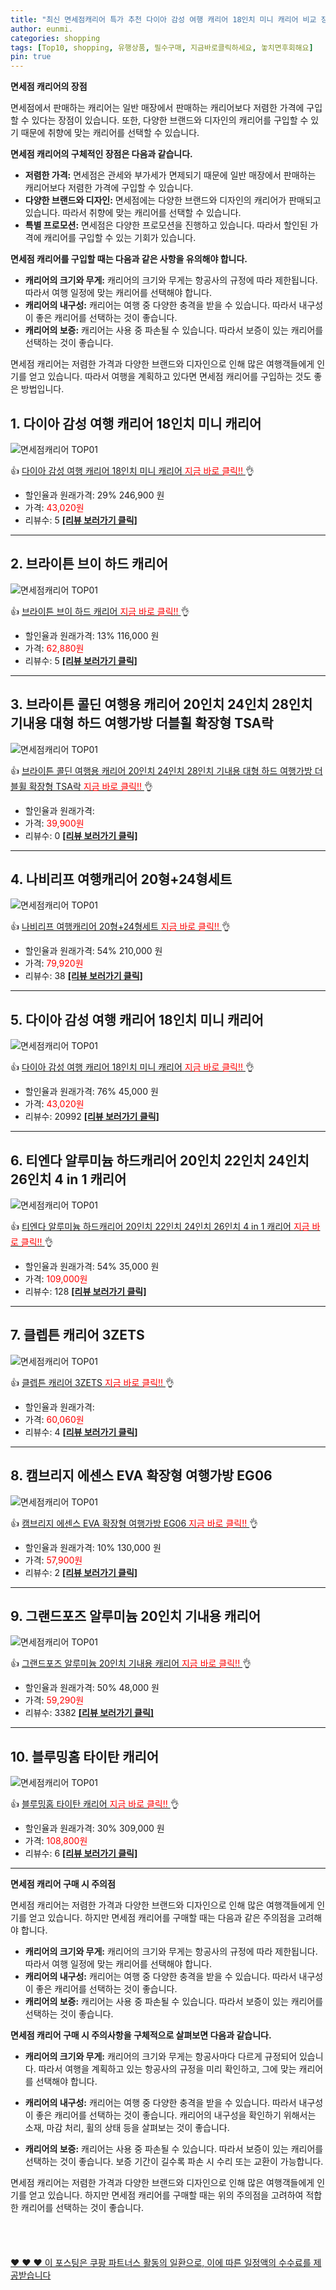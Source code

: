 ```yaml
---
title: "최신 면세점캐리어 특가 추천 다이아 감성 여행 캐리어 18인치 미니 캐리어 비교 장점"
author: eunmi.
categories: shopping
tags: [Top10, shopping, 유행상품, 필수구매, 지금바로클릭하세요, 놓치면후회해요]
pin: true
---
```

**면세점 캐리어의 장점**

면세점에서 판매하는 캐리어는 일반 매장에서 판매하는 캐리어보다 저렴한 가격에 구입할 수 있다는 장점이 있습니다. 또한, 다양한 브랜드와 디자인의 캐리어를 구입할 수 있기 때문에 취향에 맞는 캐리어를 선택할 수 있습니다.

**면세점 캐리어의 구체적인 장점은 다음과 같습니다.**

* **저렴한 가격:** 면세점은 관세와 부가세가 면제되기 때문에 일반 매장에서 판매하는 캐리어보다 저렴한 가격에 구입할 수 있습니다.
* **다양한 브랜드와 디자인:** 면세점에는 다양한 브랜드와 디자인의 캐리어가 판매되고 있습니다. 따라서 취향에 맞는 캐리어를 선택할 수 있습니다.
* **특별 프로모션:** 면세점은 다양한 프로모션을 진행하고 있습니다. 따라서 할인된 가격에 캐리어를 구입할 수 있는 기회가 있습니다.

**면세점 캐리어를 구입할 때는 다음과 같은 사항을 유의해야 합니다.**

* **캐리어의 크기와 무게:** 캐리어의 크기와 무게는 항공사의 규정에 따라 제한됩니다. 따라서 여행 일정에 맞는 캐리어를 선택해야 합니다.
* **캐리어의 내구성:** 캐리어는 여행 중 다양한 충격을 받을 수 있습니다. 따라서 내구성이 좋은 캐리어를 선택하는 것이 좋습니다.
* **캐리어의 보증:** 캐리어는 사용 중 파손될 수 있습니다. 따라서 보증이 있는 캐리어를 선택하는 것이 좋습니다.

면세점 캐리어는 저렴한 가격과 다양한 브랜드와 디자인으로 인해 많은 여행객들에게 인기를 얻고 있습니다. 따라서 여행을 계획하고 있다면 면세점 캐리어를 구입하는 것도 좋은 방법입니다.

   

## 1. 다이아 감성 여행 캐리어 18인치 미니 캐리어

![면세점캐리어 TOP01](https://thumbnail7.coupangcdn.com/thumbnails/remote/230x230ex/image/vendor_inventory/1e73/71c05d2a067d405eb4ac29205f956c3921268c927a42969291a9d07850b5.jpg)


👍 [다이아 감성 여행 캐리어 18인치 미니 캐리어 <font color=red> 지금 바로 클릭!! </font> ](https://link.coupang.com/re/AFFSDP?lptag=AF3617701&subid=GithubCoopas&pageKey=6997519319&traceid=V0-153&itemId=17148085736&vendorItemId=84336308868) 👌 


- 할인율과 원래가격: 29%  246,900   원
- 가격: <span style='color:red'>43,020원</span>
- 리뷰수: 5  [**[리뷰 보러가기 클릭]**](https://link.coupang.com/re/AFFSDP?lptag=AF3617701&subid=GithubCoopas&pageKey=6997519319&traceid=V0-153&itemId=17148085736&vendorItemId=84336308868)

---


   

## 2. 브라이튼 브이 하드 캐리어

![면세점캐리어 TOP01](https://thumbnail8.coupangcdn.com/thumbnails/remote/230x230ex/image/retail/images/7570448114489-000860f3-4a17-4edd-8e7e-08012ed1b9b0.jpg)


👍 [브라이튼 브이 하드 캐리어 <font color=red> 지금 바로 클릭!! </font> ](https://link.coupang.com/re/AFFSDP?lptag=AF3617701&subid=GithubCoopas&pageKey=208056828&traceid=V0-153&itemId=626071080&vendorItemId=4644103782) 👌 


- 할인율과 원래가격: 13%  116,000   원
- 가격: <span style='color:red'>62,880원</span>
- 리뷰수: 5  [**[리뷰 보러가기 클릭]**](https://link.coupang.com/re/AFFSDP?lptag=AF3617701&subid=GithubCoopas&pageKey=208056828&traceid=V0-153&itemId=626071080&vendorItemId=4644103782)

---


   

## 3. 브라이튼 콜딘 여행용 캐리어 20인치 24인치 28인치 기내용 대형 하드 여행가방 더블휠 확장형 TSA락

![면세점캐리어 TOP01](https://thumbnail6.coupangcdn.com/thumbnails/remote/230x230ex/image/vendor_inventory/85dc/107414ab0a6bbde08146bb3e416f69d7f74556b7dc0f8b5f56beb1b42f04.jpg)


👍 [브라이튼 콜딘 여행용 캐리어 20인치 24인치 28인치 기내용 대형 하드 여행가방 더블휠 확장형 TSA락 <font color=red> 지금 바로 클릭!! </font> ](https://link.coupang.com/re/AFFSDP?lptag=AF3617701&subid=GithubCoopas&pageKey=6945396524&traceid=V0-153&itemId=16855822362&vendorItemId=5132486799) 👌 


- 할인율과 원래가격: 
- 가격: <span style='color:red'>39,900원</span>
- 리뷰수: 0  [**[리뷰 보러가기 클릭]**](https://link.coupang.com/re/AFFSDP?lptag=AF3617701&subid=GithubCoopas&pageKey=6945396524&traceid=V0-153&itemId=16855822362&vendorItemId=5132486799)

---


   

## 4. 나비리프 여행캐리어 20형+24형세트

![면세점캐리어 TOP01](https://thumbnail9.coupangcdn.com/thumbnails/remote/230x230ex/image/vendor_inventory/6903/f67bfbf054c1b88dc3bb7e96c806ed1f28b851c019fa33d1520fe19c1ab1.png)


👍 [나비리프 여행캐리어 20형+24형세트 <font color=red> 지금 바로 클릭!! </font> ](https://link.coupang.com/re/AFFSDP?lptag=AF3617701&subid=GithubCoopas&pageKey=7164817220&traceid=V0-153&itemId=18038322218&vendorItemId=85630763000) 👌 


- 할인율과 원래가격: 54%  210,000   원
- 가격: <span style='color:red'>79,920원</span>
- 리뷰수: 38  [**[리뷰 보러가기 클릭]**](https://link.coupang.com/re/AFFSDP?lptag=AF3617701&subid=GithubCoopas&pageKey=7164817220&traceid=V0-153&itemId=18038322218&vendorItemId=85630763000)

---


   

## 5. 다이아 감성 여행 캐리어 18인치 미니 캐리어

![면세점캐리어 TOP01](https://thumbnail7.coupangcdn.com/thumbnails/remote/230x230ex/image/vendor_inventory/06b7/e54c5338455e4548ad84d8897c0ff21f193f4fd38063a83ecd247dbf3825.jpg)


👍 [다이아 감성 여행 캐리어 18인치 미니 캐리어 <font color=red> 지금 바로 클릭!! </font> ](https://link.coupang.com/re/AFFSDP?lptag=AF3617701&subid=GithubCoopas&pageKey=6997519319&traceid=V0-153&itemId=17148085732&vendorItemId=84336308894) 👌 


- 할인율과 원래가격: 76%  45,000   원
- 가격: <span style='color:red'>43,020원</span>
- 리뷰수: 20992  [**[리뷰 보러가기 클릭]**](https://link.coupang.com/re/AFFSDP?lptag=AF3617701&subid=GithubCoopas&pageKey=6997519319&traceid=V0-153&itemId=17148085732&vendorItemId=84336308894)

---


   

## 6. 티엔다 알루미늄 하드캐리어 20인치 22인치 24인치 26인치 4 in 1 캐리어

![면세점캐리어 TOP01](https://thumbnail6.coupangcdn.com/thumbnails/remote/230x230ex/image/vendor_inventory/3360/66f72bbf0f5f29fe8a17815e67726aee20252a29c4da7625b41228eadc45.png)


👍 [티엔다 알루미늄 하드캐리어 20인치 22인치 24인치 26인치 4 in 1 캐리어 <font color=red> 지금 바로 클릭!! </font> ](https://link.coupang.com/re/AFFSDP?lptag=AF3617701&subid=GithubCoopas&pageKey=7643363874&traceid=V0-153&itemId=20316365262&vendorItemId=87401941784) 👌 


- 할인율과 원래가격: 54%  35,000   원
- 가격: <span style='color:red'>109,000원</span>
- 리뷰수: 128  [**[리뷰 보러가기 클릭]**](https://link.coupang.com/re/AFFSDP?lptag=AF3617701&subid=GithubCoopas&pageKey=7643363874&traceid=V0-153&itemId=20316365262&vendorItemId=87401941784)

---


   

## 7. 클렙튼 캐리어 3ZETS

![면세점캐리어 TOP01](https://thumbnail8.coupangcdn.com/thumbnails/remote/230x230ex/image/retail/images/205137926211202-41fad644-6517-49bb-9c78-4a18d951bc29.jpg)


👍 [클렙튼 캐리어 3ZETS <font color=red> 지금 바로 클릭!! </font> ](https://link.coupang.com/re/AFFSDP?lptag=AF3617701&subid=GithubCoopas&pageKey=59397217&traceid=V0-153&itemId=169539857&vendorItemId=3485833277) 👌 


- 할인율과 원래가격: 
- 가격: <span style='color:red'>60,060원</span>
- 리뷰수: 4  [**[리뷰 보러가기 클릭]**](https://link.coupang.com/re/AFFSDP?lptag=AF3617701&subid=GithubCoopas&pageKey=59397217&traceid=V0-153&itemId=169539857&vendorItemId=3485833277)

---


   

## 8. 캠브리지 에센스 EVA 확장형 여행가방 EG06

![면세점캐리어 TOP01](https://thumbnail7.coupangcdn.com/thumbnails/remote/230x230ex/image/vendor_inventory/1f7c/67c1ca20aaf30b5a30a27b1db40667b0109776eb651f98ad6c16422d86ef.jpg)


👍 [캠브리지 에센스 EVA 확장형 여행가방 EG06 <font color=red> 지금 바로 클릭!! </font> ](https://link.coupang.com/re/AFFSDP?lptag=AF3617701&subid=GithubCoopas&pageKey=5303131314&traceid=V0-153&itemId=7660490832&vendorItemId=74950769601) 👌 


- 할인율과 원래가격: 10%  130,000   원
- 가격: <span style='color:red'>57,900원</span>
- 리뷰수: 2  [**[리뷰 보러가기 클릭]**](https://link.coupang.com/re/AFFSDP?lptag=AF3617701&subid=GithubCoopas&pageKey=5303131314&traceid=V0-153&itemId=7660490832&vendorItemId=74950769601)

---


   

## 9. 그랜드포즈 알루미늄 20인치 기내용 캐리어

![면세점캐리어 TOP01](https://thumbnail6.coupangcdn.com/thumbnails/remote/230x230ex/image/vendor_inventory/ca2e/b76d29f230eca920a0dd180cc0cc63dee01610ab0fb87b9b276232b64459.jpg)


👍 [그랜드포즈 알루미늄 20인치 기내용 캐리어 <font color=red> 지금 바로 클릭!! </font> ](https://link.coupang.com/re/AFFSDP?lptag=AF3617701&subid=GithubCoopas&pageKey=7423302080&traceid=V0-153&itemId=19262542644&vendorItemId=86377969363) 👌 


- 할인율과 원래가격: 50%  48,000   원
- 가격: <span style='color:red'>59,290원</span>
- 리뷰수: 3382  [**[리뷰 보러가기 클릭]**](https://link.coupang.com/re/AFFSDP?lptag=AF3617701&subid=GithubCoopas&pageKey=7423302080&traceid=V0-153&itemId=19262542644&vendorItemId=86377969363)

---


   

## 10. 블루밍홈 타이탄 캐리어

![면세점캐리어 TOP01](https://thumbnail7.coupangcdn.com/thumbnails/remote/230x230ex/image/retail/images/2017/08/04/12/8/fcaca1c0-3c28-4269-91b4-edda2807ecff.jpg)


👍 [블루밍홈 타이탄 캐리어 <font color=red> 지금 바로 클릭!! </font> ](https://link.coupang.com/re/AFFSDP?lptag=AF3617701&subid=GithubCoopas&pageKey=29829002&traceid=V0-153&itemId=114021284&vendorItemId=3226043649) 👌 


- 할인율과 원래가격: 30%  309,000   원
- 가격: <span style='color:red'>108,800원</span>
- 리뷰수: 6  [**[리뷰 보러가기 클릭]**](https://link.coupang.com/re/AFFSDP?lptag=AF3617701&subid=GithubCoopas&pageKey=29829002&traceid=V0-153&itemId=114021284&vendorItemId=3226043649)

---
**면세점 캐리어 구매 시 주의점**

면세점 캐리어는 저렴한 가격과 다양한 브랜드와 디자인으로 인해 많은 여행객들에게 인기를 얻고 있습니다. 하지만 면세점 캐리어를 구매할 때는 다음과 같은 주의점을 고려해야 합니다.

* **캐리어의 크기와 무게:** 캐리어의 크기와 무게는 항공사의 규정에 따라 제한됩니다. 따라서 여행 일정에 맞는 캐리어를 선택해야 합니다.
* **캐리어의 내구성:** 캐리어는 여행 중 다양한 충격을 받을 수 있습니다. 따라서 내구성이 좋은 캐리어를 선택하는 것이 좋습니다.
* **캐리어의 보증:** 캐리어는 사용 중 파손될 수 있습니다. 따라서 보증이 있는 캐리어를 선택하는 것이 좋습니다.

**면세점 캐리어 구매 시 주의사항을 구체적으로 살펴보면 다음과 같습니다.**

* **캐리어의 크기와 무게:** 캐리어의 크기와 무게는 항공사마다 다르게 규정되어 있습니다. 따라서 여행을 계획하고 있는 항공사의 규정을 미리 확인하고, 그에 맞는 캐리어를 선택해야 합니다.

* **캐리어의 내구성:** 캐리어는 여행 중 다양한 충격을 받을 수 있습니다. 따라서 내구성이 좋은 캐리어를 선택하는 것이 좋습니다. 캐리어의 내구성을 확인하기 위해서는 소재, 마감 처리, 휠의 상태 등을 살펴보는 것이 좋습니다.

* **캐리어의 보증:** 캐리어는 사용 중 파손될 수 있습니다. 따라서 보증이 있는 캐리어를 선택하는 것이 좋습니다. 보증 기간이 길수록 파손 시 수리 또는 교환이 가능합니다.

면세점 캐리어는 저렴한 가격과 다양한 브랜드와 디자인으로 인해 많은 여행객들에게 인기를 얻고 있습니다. 하지만 면세점 캐리어를 구매할 때는 위의 주의점을 고려하여 적합한 캐리어를 선택하는 것이 좋습니다.<br><br><br><br><br> [ ❤ ❤ ❤ 이 포스팅은 쿠팡 파트너스 활동의 일환으로, 이에 따른 일정액의 수수료를 제공받습니다](https://link.coupang.com/a/bcEFyh)